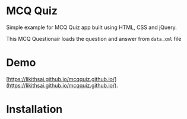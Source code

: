 # MCQ Quiz
Simple example for MCQ Quiz app built using HTML, CSS and jQuery. 

This MCQ Questionair loads the question and answer from `data.xml` file

# Demo
[https://likithsai.github.io/mcqquiz.github.io/](https://likithsai.github.io/mcqquiz.github.io/).

# Installation

